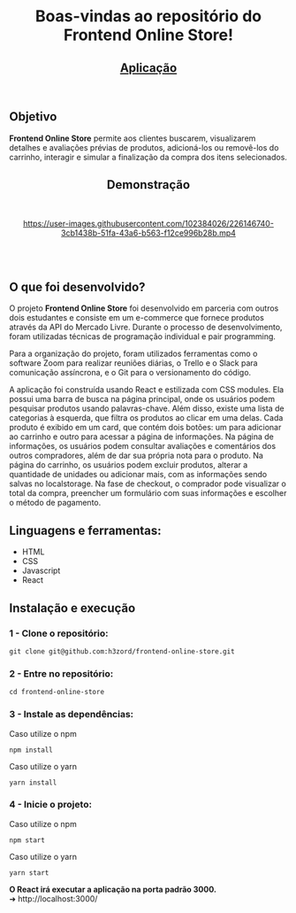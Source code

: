 <h1 align="center">Boas-vindas ao repositório do Frontend Online Store!</h1>

<h2 align="center">
  <a href="https://h3zord.github.io/frontend-online-store" target="_blank">
    Aplicação
  </a>
</h2>
<br/>

## Objetivo

<strong>Frontend Online Store</strong> permite aos clientes buscarem, visualizarem detalhes e avaliações prévias de produtos, adicioná-los ou removê-los do carrinho, interagir e simular a finalização da compra dos itens selecionados.

<h2 align="center">Demonstração</h2>
<br/>

<div align="center">

https://user-images.githubusercontent.com/102384026/226146740-3cb1438b-51fa-43a6-b563-f12ce996b28b.mp4

</div>

<br/>
<br/>

## O que foi desenvolvido?

O projeto <strong>Frontend Online Store</strong> foi desenvolvido em parceria com outros dois estudantes e consiste em um e-commerce que fornece produtos através da API do Mercado Livre. Durante o processo de desenvolvimento, foram utilizadas técnicas de programação individual e pair programming.

Para a organização do projeto, foram utilizados ferramentas como o software Zoom para realizar reuniões diárias, o Trello e o Slack para comunicação assíncrona, e o Git para o versionamento do código.

A aplicação foi construída usando React e estilizada com CSS modules. Ela possui uma barra de busca na página principal, onde os usuários podem pesquisar produtos usando palavras-chave. Além disso, existe uma lista de categorias à esquerda, que filtra os produtos ao clicar em uma delas. Cada produto é exibido em um card, que contém dois botões: um para adicionar ao carrinho e outro para acessar a página de informações.
Na página de informações, os usuários podem consultar avaliações e comentários dos outros compradores, além de dar sua própria nota para o produto. Na página do carrinho, os usuários podem excluir produtos, alterar a quantidade de unidades ou adicionar mais, com as informações sendo salvas no localstorage. Na fase de checkout, o comprador pode visualizar o total da compra, preencher um formulário com suas informações e escolher o método de pagamento.

## Linguagens e ferramentas:
- HTML
- CSS
- Javascript
- React

## Instalação e execução

### 1 - Clone o repositório:
```
git clone git@github.com:h3zord/frontend-online-store.git
```

### 2 - Entre no repositório:
```
cd frontend-online-store
```

### 3 - Instale as dependências:
Caso utilize o npm
```
npm install
```
Caso utilize o yarn
```
yarn install
```

### 4 - Inicie o projeto:
Caso utilize o npm
```
npm start
```
Caso utilize o yarn
```
yarn start
```

<strong>O React irá executar a aplicação na porta padrão 3000.</strong>
<br/>
➜ http://localhost:3000/
